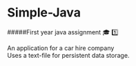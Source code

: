 # Simple-Java
#####First year java assignment :mortar_board: :one:

An application for a car hire company  
Uses a text-file for persistent data storage.
